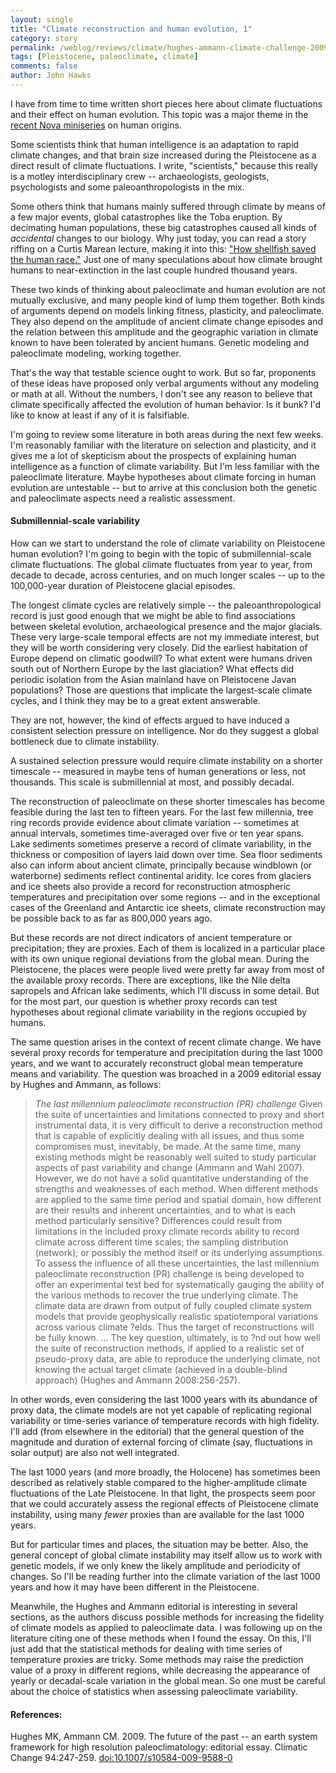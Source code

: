 ```yaml
---
layout: single 
title: "Climate reconstruction and human evolution, 1" 
category: story
permalink: /weblog/reviews/climate/hughes-ammann-climate-challenge-2009.html
tags: [Pleistocene, paleoclimate, climate] 
comments: false 
author: John Hawks 
---
```



I have from time to time written short pieces here about climate fluctuations and their effect on human evolution. This topic was a major theme in the <a href="http://johnhawks.net/weblog/reviews/tv/becoming-human-part-1-first-steps-2009.html">recent Nova miniseries</a> on human origins. 

Some scientists think that human intelligence is an adaptation to rapid climate changes, and that brain size increased during the Pleistocene as a direct result of climate fluctuations. I write, "scientists," because this really is a motley interdisciplinary crew -- archaeologists, geologists, psychologists and some paleoanthropologists in the mix. 

Some others think that humans mainly suffered through climate by means of a few major events, global catastrophes like the Toba eruption. By decimating human populations, these big catastrophes caused all kinds of <i>accidental</i> changes to our biology. Why just today, you can read a story riffing on a Curtis Marean lecture, making it into this: <a href="http://www.boingboing.net/2009/12/16/how-shellfish-saved.html">"How shellfish saved the human race."</a> Just one of many speculations about how climate brought humans to near-extinction in the last couple hundred thousand years. 

These two kinds of thinking about paleoclimate and human evolution are not mutually exclusive, and many people kind of lump them together. Both kinds of arguments depend on models linking fitness, plasticity, and paleoclimate. They also depend on the amplitude of ancient climate change episodes and the relation between this amplitude and the geographic variation in climate known to have been tolerated by ancient humans. Genetic modeling and paleoclimate modeling, working together. 

That's the way that testable science ought to work. But so far, proponents of these ideas have proposed only verbal arguments without any modeling or math at all. Without the numbers, I don't see any reason to believe that climate specifically affected the evolution of human behavior. Is it bunk? I'd like to know at least if any of it is falsifiable. 

I'm going to review some literature in both areas during the next few weeks. I'm reasonably familiar with the literature on selection and plasticity, and it gives me a lot of skepticism about the prospects of explaining human intelligence as a function of climate variability. But I'm less familiar with the paleoclimate literature. Maybe hypotheses about climate forcing in human evolution are untestable -- but to arrive at this conclusion both the genetic and paleoclimate aspects need a realistic assessment. 

<h4>Submillennial-scale variability</h4>

How can we start to understand the role of climate variability on Pleistocene human evolution? I'm going to begin with the topic of submillennial-scale climate fluctuations. The global climate fluctuates from year to year, from decade to decade, across centuries, and on much longer scales -- up to the 100,000-year duration of Pleistocene glacial episodes. 

The longest climate cycles are relatively simple -- the paleoanthropological record is just good enough that we might be able to find associations between skeletal evolution, archaeological presence and the major glacials. These very large-scale temporal effects are not my immediate interest, but they will be worth considering very closely. Did the earliest habitation of Europe depend on climatic goodwill? To what extent were humans driven south out of Northern Europe by the last glaciation? What effects did periodic isolation from the Asian mainland have on Pleistocene Javan populations? Those are questions that implicate the largest-scale climate cycles, and I think they may be to a great extent answerable.

They are not, however, the kind of effects argued to have induced a consistent selection pressure on intelligence. Nor do they suggest a global bottleneck due to climate instability. 

A sustained selection pressure would require climate instability on a shorter timescale -- measured in maybe tens of human generations or less, not thousands. This scale is submillennial at most, and possibly decadal. 

The reconstruction of paleoclimate on these shorter timescales has become feasible during the last ten to fifteen years. For the last few millennia, tree ring records provide evidence about climate variation -- sometimes at annual intervals, sometimes time-averaged over five or ten year spans. Lake sediments sometimes preserve a record of climate variability, in the thickness or composition of layers laid down over time. Sea floor sediments also can inform about ancient climate, principally because windblown (or waterborne) sediments reflect continental aridity. Ice cores from glaciers and ice sheets also provide a record for reconstruction atmospheric temperatures and precipitation over some regions -- and in the exceptional cases of the Greenland and Antarctic ice sheets, climate reconstruction may be possible back to as far as 800,000 years ago. 

But these records are not direct indicators of ancient temperature or precipitation; they are proxies. Each of them is localized in a particular place with its own unique regional deviations from the global mean. During the Pleistocene, the places were people lived were pretty far away from most of the available proxy records. There are exceptions, like the Nile delta sapropels and African lake sediments, which I'll discuss in some detail. But for the most part, our question is whether proxy records can test hypotheses about regional climate variability in the regions occupied by humans. 

The same question arises in the context of recent climate change. We have several proxy records for temperature and precipitation during the last 1000 years, and we want to accurately reconstruct global mean temperature means and variability. The question was broached in a 2009 editorial essay by Hughes and Ammann, as follows: 

<blockquote><i>The last millennium paleoclimate reconstruction (PR) challenge</i> Given the suite of uncertainties and limitations connected to proxy and short instrumental data, it is very difficult to derive a reconstruction method that is capable of explicitly dealing with all issues, and thus some compromises must, inevitably, be made. At the same time, many existing methods might be reasonably well suited to study particular aspects of past variability and change (Ammann and Wahl 2007). However, we do not have a solid quantitative understanding of the strengths and weaknesses of each method. When different methods are applied to the same time period and spatial domain, how different are their results and inherent uncertainties, and to what is each method particularly sensitive? Differences could result from limitations in the included proxy climate records ability to record climate across different time scales; the sampling distribution (network); or possibly the method itself or its underlying assumptions. To assess the influence of all these uncertainties, the last millennium paleoclimate reconstruction (PR) challenge is being developed to offer an experimental test bed for systematically gauging the ability of the various methods to recover the true underlying climate. The climate data are drawn from output of fully coupled climate system models that provide geophysically realistic spatiotemporal variations across various climate ?elds. Thus the target of reconstructions will be fully known. ... The key question, ultimately, is to ?nd out how well the suite of reconstruction methods, if applied to a realistic set of pseudo-proxy data, are able to reproduce the underlying climate, not knowing the actual target climate (achieved in a double-blind approach) (Hughes and Ammann 2008:256-257). </blockquote>

In other words, even considering the last 1000 years with its abundance of proxy data, the climate models are not yet capable of replicating regional variability or time-series variance of temperature records with high fidelity. I'll add (from elsewhere in the editorial) that the general question of the magnitude and duration of external forcing of climate (say, fluctuations in solar output) are also not well integrated. 

The last 1000 years (and more broadly, the Holocene) has sometimes been described as relatively stable compared to the higher-amplitude climate fluctuations of the Late Pleistocene.  In that light, the prospects seem poor that we could accurately assess the regional effects of Pleistocene climate instability, using many <i>fewer</i> proxies than are available for the last 1000 years. 

But for particular times and places, the situation may be better. Also, the general concept of global climate instability may itself allow us to work with genetic models, if we only knew the likely amplitude and periodicity of changes. So I'll be reading further into the climate variation of the last 1000 years and how it may have been different in the Pleistocene. 

Meanwhile, the Hughes and Ammann editorial is interesting in several sections, as the authors discuss possible methods for increasing the fidelity of climate models as applied to paleoclimate data. I was following up on the literature citing one of these methods when I found the essay. On this, I'll just add that the statistical methods for dealing with time series of temperature proxies are tricky. Some methods may raise the prediction value of a proxy in different regions, while decreasing the appearance of yearly or decadal-scale variation in the global mean. So one must be careful about the choice of statistics when assessing paleoclimate variability. 





<h4>References:</h4>

<p class="cite">Hughes MK, Ammann CM. 2009. The future of the past -- an earth system framework for high resolution paleoclimatology: editorial essay. Climatic Change 94:247-259. <a href="http://dx.doi.org/10.1007/s10584-009-9588-0">doi:10.1007/s10584-009-9588-0</a></p>



